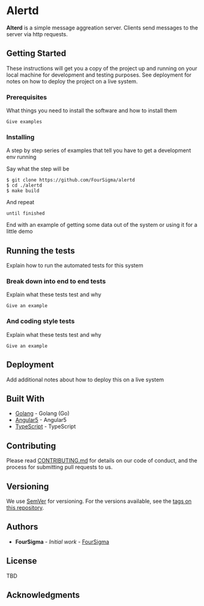 # Alertd

**Alterd** is a simple message aggreation server. Clients send messages to the server via http requests.  

## Getting Started

These instructions will get you a copy of the project up and running on your local machine for development and testing purposes. See deployment for notes on how to deploy the project on a live system.

### Prerequisites

What things you need to install the software and how to install them

```
Give examples
```

### Installing

A step by step series of examples that tell you have to get a development env running

Say what the step will be

```
$ git clone https://github.com/FourSigma/alertd
$ cd ./alertd 
$ make build
```

And repeat

```
until finished
```

End with an example of getting some data out of the system or using it for a little demo

## Running the tests

Explain how to run the automated tests for this system

### Break down into end to end tests

Explain what these tests test and why

```
Give an example
```

### And coding style tests

Explain what these tests test and why

```
Give an example
```

## Deployment

Add additional notes about how to deploy this on a live system

## Built With

* [Golang](http://www.golang.org) - Golang (Go)
* [Angular5](https://angular.io/) - Angular5
* [TypeScript](https://www.typescriptlang.org/) - TypeScript

## Contributing

Please read [CONTRIBUTING.md](https://gist.github.com/PurpleBooth/b24679402957c63ec426) for details on our code of conduct, and the process for submitting pull requests to us.

## Versioning

We use [SemVer](http://semver.org/) for versioning. For the versions available, see the [tags on this repository](https://github.com/your/project/tags). 

## Authors

* **FourSigma** - *Initial work* - [FourSigma](https://github.com/FourSigma)


## License

TBD

## Acknowledgments

